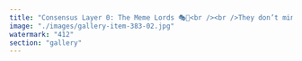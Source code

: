 ```yaml
---
title: "Consensus Layer 0: The Meme Lords 🎭🧵<br /><br />They don’t mine blocks. They mine belief.<br /><br />Tweet. Retweet. Create pump narratives. Quietly sell.<br /><br />They chant “decentralization” from gated Telegrams while memes do the laundering.<br /><br />At the top? A single megaphone. One script. Echoed a thousand ways.<br /><br />Is it consensus... or cartel chic with a viral aesthetic?<br /><br /><br />#CryptoSatire <br />#Bitcoin <br />#SystemicRecalibration <br />#NarrativePower <br />#SignalAndSpin"
image: "./images/gallery-item-383-02.jpg"
watermark: "412"
section: "gallery"
---
```


